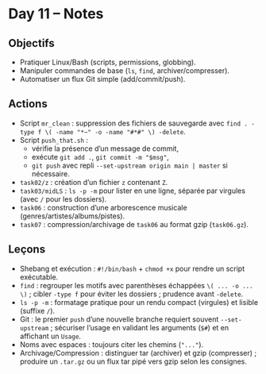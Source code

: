 # Day 11 – Notes

## Objectifs
- Pratiquer Linux/Bash (scripts, permissions, globbing).  
- Manipuler commandes de base (`ls`, `find`, archiver/compresser).  
- Automatiser un flux Git simple (add/commit/push).  

## Actions
- Script `mr_clean` : suppression des fichiers de sauvegarde avec `find . -type f \( -name "*~" -o -name "#*#" \) -delete`.  
- Script `push_that.sh` :  
  - vérifie la présence d’un message de commit,  
  - exécute `git add .`, `git commit -m "$msg"`,  
  - `git push` avec repli `--set-upstream origin main | master` si nécessaire.  
- `task02/z` : création d’un fichier `z` contenant `Z`.  
- `task03/midLS` : `ls -p -m` pour lister en une ligne, séparée par virgules (avec `/` pour les dossiers).  
- `task06` : construction d’une arborescence musicale (genres/artistes/albums/pistes).  
- `task07` : compression/archivage de `task06` au format gzip (`task06.gz`).  

## Leçons
- Shebang et exécution : `#!/bin/bash` + `chmod +x` pour rendre un script exécutable.  
- `find` : regrouper les motifs avec parenthèses échappées `\( ... -o ... \)` ; cibler `-type f` pour éviter les dossiers ; prudence avant `-delete`.  
- `ls -p -m` : formatage pratique pour un rendu compact (virgules) et lisible (suffixe `/`).  
- Git : le premier `push` d’une nouvelle branche requiert souvent `--set-upstream` ; sécuriser l’usage en validant les arguments (`$#`) et en affichant un `Usage`.  
- Noms avec espaces : toujours citer les chemins (`"..."`).  
- Archivage/Compression : distinguer tar (archiver) et gzip (compresser) ; produire un `.tar.gz` ou un flux tar pipé vers gzip selon les consignes.  


